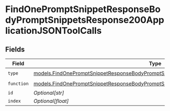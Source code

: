 # FindOnePromptSnippetResponseBodyPromptSnippetsResponse200ApplicationJSONToolCalls


## Fields

| Field                                                                                                                                                                                    | Type                                                                                                                                                                                     | Required                                                                                                                                                                                 | Description                                                                                                                                                                              |
| ---------------------------------------------------------------------------------------------------------------------------------------------------------------------------------------- | ---------------------------------------------------------------------------------------------------------------------------------------------------------------------------------------- | ---------------------------------------------------------------------------------------------------------------------------------------------------------------------------------------- | ---------------------------------------------------------------------------------------------------------------------------------------------------------------------------------------- |
| `type`                                                                                                                                                                                   | [models.FindOnePromptSnippetResponseBodyPromptSnippetsResponse200ApplicationJSON3Type](../models/findonepromptsnippetresponsebodypromptsnippetsresponse200applicationjson3type.md)       | :heavy_check_mark:                                                                                                                                                                       | N/A                                                                                                                                                                                      |
| `function`                                                                                                                                                                               | [models.FindOnePromptSnippetResponseBodyPromptSnippetsResponse200ApplicationJSONFunction](../models/findonepromptsnippetresponsebodypromptsnippetsresponse200applicationjsonfunction.md) | :heavy_check_mark:                                                                                                                                                                       | N/A                                                                                                                                                                                      |
| `id`                                                                                                                                                                                     | *Optional[str]*                                                                                                                                                                          | :heavy_minus_sign:                                                                                                                                                                       | N/A                                                                                                                                                                                      |
| `index`                                                                                                                                                                                  | *Optional[float]*                                                                                                                                                                        | :heavy_minus_sign:                                                                                                                                                                       | N/A                                                                                                                                                                                      |